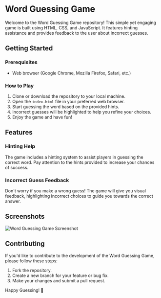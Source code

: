 # Word Guessing Game

Welcome to the Word Guessing Game repository! This simple yet engaging game is built using HTML, CSS, and JavaScript. It features hinting assistance and provides feedback to the user about incorrect guesses.

## Getting Started

### Prerequisites
- Web browser (Google Chrome, Mozilla Firefox, Safari, etc.)

### How to Play
1. Clone or download the repository to your local machine.
2. Open the `index.html` file in your preferred web browser.
3. Start guessing the word based on the provided hints.
4. Incorrect guesses will be highlighted to help you refine your choices.
5. Enjoy the game and have fun!

## Features

### Hinting Help
The game includes a hinting system to assist players in guessing the correct word. Pay attention to the hints provided to increase your chances of success.

### Incorrect Guess Feedback
Don't worry if you make a wrong guess! The game will give you visual feedback, highlighting incorrect choices to guide you towards the correct answer.

## Screenshots

![Word Guessing Game Screenshot](/screenshots/game_screenshot.png)

## Contributing

If you'd like to contribute to the development of the Word Guessing Game, please follow these steps:
1. Fork the repository.
2. Create a new branch for your feature or bug fix.
3. Make your changes and submit a pull request.

Happy Guessing! 🎉
